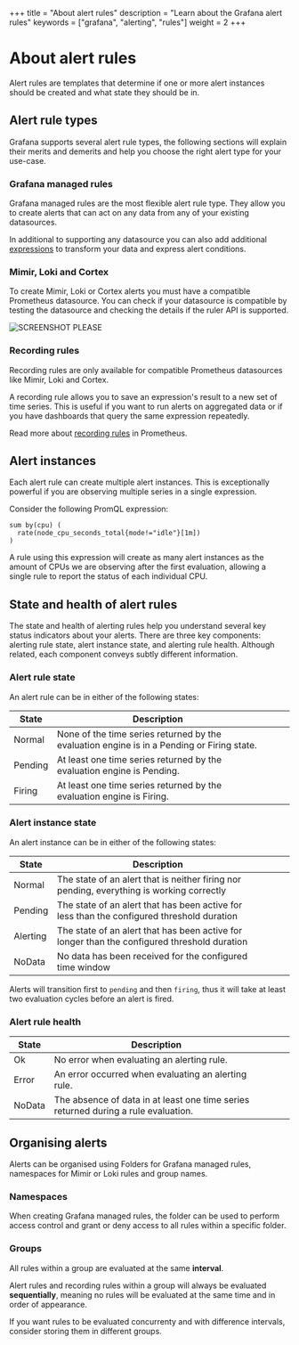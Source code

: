 +++
title = "About alert rules"
description = "Learn about the Grafana alert rules"
keywords = ["grafana", "alerting", "rules"]
weight = 2
+++

# About alert rules

Alert rules are templates that determine if one or more alert instances should be created and what state they should be in.

## Alert rule types

Grafana supports several alert rule types, the following sections will explain their merits and demerits and help you choose the right alert type for your use-case.

### Grafana managed rules

Grafana managed rules are the most flexible alert rule type. They allow you to create alerts that can act on any data from any of your existing datasources.

In additional to supporting any datasource you can also add additional [expressions]() to transform your data and express alert conditions.

### Mimir, Loki and Cortex

To create Mimir, Loki or Cortex alerts you must have a compatible Prometheus datasource. You can check if your datasource is compatible by testing the datasource and checking the details if the ruler API is supported.

![SCREENSHOT PLEASE]()

### Recording rules

Recording rules are only available for compatible Prometheus datasources like Mimir, Loki and Cortex.

A recording rule allows you to save an expression's result to a new set of time series. This is useful if you want to run alerts on aggregated data or if you have dashboards that query the same expression repeatedly.

Read more about [recording rules](https://prometheus.io/docs/prometheus/latest/configuration/recording_rules/) in Prometheus.

## Alert instances

Each alert rule can create multiple alert instances. This is exceptionally powerful if you are observing multiple series in a single expression.

Consider the following PromQL expression:

```
sum by(cpu) (
  rate(node_cpu_seconds_total{mode!="idle"}[1m])
)
```

A rule using this expression will create as many alert instances as the amount of CPUs we are observing after the first evaluation, allowing a single rule to report the status of each individual CPU.

## State and health of alert rules

The state and health of alerting rules help you understand several key status indicators about your alerts. There are three key components: alerting rule state, alert instance state, and alerting rule health. Although related, each component conveys subtly different information.

### Alert rule state

An alert rule can be in either of the following states:

| **State** | **Description**                                                                            |     |     |     |
| --------- | ------------------------------------------------------------------------------------------ | --- | --- | --- |
| Normal    | None of the time series returned by the evaluation engine is in a Pending or Firing state. |     |     |     |
| Pending   | At least one time series returned by the evaluation engine is Pending.                     |     |     |     |
| Firing    | At least one time series returned by the evaluation engine is Firing.                      |     |     |     |

### Alert instance state

An alert instance can be in either of the following states:

| **State** | **Description**                                                                              |     |     |     |
| --------- | -------------------------------------------------------------------------------------------- | --- | --- | --- |
| Normal    | The state of an alert that is neither firing nor pending, everything is working correctly    |     |     |     |
| Pending   | The state of an alert that has been active for less than the configured threshold duration   |     |     |     |
| Alerting  | The state of an alert that has been active for longer than the configured threshold duration |     |     |     |
| NoData    | No data has been received for the configured time window                                     |     |     |     |

Alerts will transition first to `pending` and then `firing`, thus it will take at least two evaluation cycles before an alert is fired.

### Alert rule health

| **State** | **Description**                                                                    |     |     |     |
| --------- | ---------------------------------------------------------------------------------- | --- | --- | --- |
| Ok        | No error when evaluating an alerting rule.                                         |     |     |     |
| Error     | An error occurred when evaluating an alerting rule.                                |     |     |     |
| NoData    | The absence of data in at least one time series returned during a rule evaluation. |     |     |     |

## Organising alerts

Alerts can be organised using Folders for Grafana managed rules, namespaces for Mimir or Loki rules and group names.

### Namespaces

When creating Grafana managed rules, the folder can be used to perform access control and grant or deny access to all rules within a specific folder.

### Groups

All rules within a group are evaluated at the same **interval**.

Alert rules and recording rules within a group will always be evaluated **sequentially**, meaning no rules will be evaluated at the same time and in order of appearance.

If you want rules to be evaluated concurrenty and with difference intervals, consider storing them in different groups.
